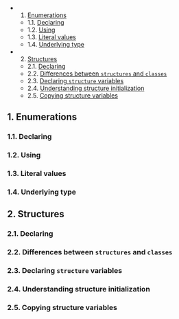 <!-- vscode-markdown-toc -->
* 1. [Enumerations](#Enumerations)
	* 1.1. [Declaring](#Declaring)
	* 1.2. [Using](#Using)
	* 1.3. [Literal values](#Literalvalues)
	* 1.4. [Underlying type](#Underlyingtype)
* 2. [Structures](#Structures)
	* 2.1. [Declaring](#Declaring-1)
	* 2.2. [Differences between `structures` and `classes`](#Differencesbetweenstructuresandclasses)
	* 2.3. [Declaring `structure` variables](#Declaringstructurevariables)
	* 2.4. [Understanding structure initialization](#Understandingstructureinitialization)
	* 2.5. [Copying structure variables](#Copyingstructurevariables)

<!-- vscode-markdown-toc-config
	numbering=true
	autoSave=true
	/vscode-markdown-toc-config -->
<!-- /vscode-markdown-toc -->


##  1. <a name='Enumerations'></a>Enumerations

###  1.1. <a name='Declaring'></a>Declaring

###  1.2. <a name='Using'></a>Using

###  1.3. <a name='Literalvalues'></a>Literal values

###  1.4. <a name='Underlyingtype'></a>Underlying type

##  2. <a name='Structures'></a>Structures

###  2.1. <a name='Declaring-1'></a>Declaring

###  2.2. <a name='Differencesbetweenstructuresandclasses'></a>Differences between `structures` and `classes`

###  2.3. <a name='Declaringstructurevariables'></a>Declaring `structure` variables

###  2.4. <a name='Understandingstructureinitialization'></a>Understanding structure initialization

###  2.5. <a name='Copyingstructurevariables'></a>Copying structure variables
